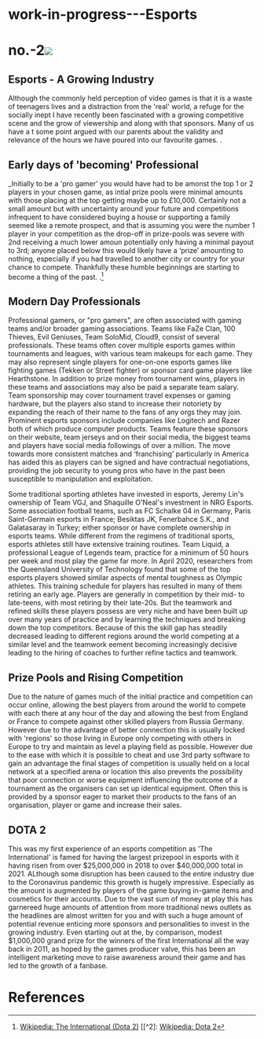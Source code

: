 # work-in-progress---Esports
# no.-2<a href="https://juncture-digital.org"><img src="https://juncture-digital.org/images/ve-button.png"></a>

[](https://github.com/af558/work-example---esports/commit/ebed943a4bac2403e42cede35291950689f9d885)

<param ve-config 
       title="Esports and it's growing Industry" 
       banner="https://iiif.juncture-digital.org/banner/?url=https://commons.wikimedia.org/wiki/File:The_International_2018_(30302304258).jpg" 
       layout="vertical">



## Esports - A Growing Industry

Although the commonly held perception of video games is that it is a waste of teenagers lives and a distraction from the 'real' world, a refuge for the socially inept
I have recently been fascinated with a growing competitive scene and the grow of viewership and along with that sponsors. Many of us have a t some point argued with our parents about the validity and relevance of the hours we have poured into our favourite games.
.
<param ve-image 
       manifest="https://iiif.juncture-digital.org/manifest/6dd738aed85597cac540ad31dd5818e86ef7f2918c7b43a9eb3123d5538e6e4c">



## Early days of 'becoming' Professional

_Initially to be a 'pro gamer' you would have had to be amonst the top 1 or 2 players in your chosen game, as intial prize pools were minimal amounts with those placing at the top getting maybe up to £10,000. Certainly not a small amount but with uncertainty around your
future and competitions infrequent to have considered buying a house or supporting a family seemed like a remote prospect, and that is assuming you were the number 1 player in your competition as the drop-off in prize-pools was severe with 2nd receiving a much lower amoun
potentially only having a minimal payout to 3rd; anyone placed below this would likely have a ‘prize’ amounting to nothing, especially if you had travelled to another city or country for your chance to compete. Thankfully these humble beginnings are starting to become a thing
of the past. 
.[^1]
<param ve-image 
       label="Dota 2" 
       description="artubr on Flickr, CC BY 2.0 <https://creativecommons.org/licenses/by/2.0>, via Wikimedia Commons" 
       license="public domain" 
       url="https://upload.wikimedia.org/wikipedia/commons/4/40/Electronic_sport.png">

## Modern Day Professionals

Professional gamers, or "pro gamers", are often associated with gaming teams and/or broader gaming associations. Teams like FaZe Clan, 100 Thieves, Evil Geniuses, Team SoloMid, Cloud9, consist of several professionals. These teams often cover multiple esports games within
tournaments and leagues, with various team makeups for each game. They may also represent single players for one-on-one esports games like fighting games (Tekken or Street fighter) or sponsor card game players like Hearthstone. In addition to prize money from tournament wins,
players in these teams and associations may also be paid a separate team salary. Team sponsorship may cover tournament travel expenses or gaming hardware, but the players also stand to increase their notoriety by expanding the reach of their name to the fans of any orgs they
may join. Prominent esports sponsors include companies like Logitech and Razer both of which produce computer products. Teams feature these sponsors on their website, team jerseys and on their social media, the biggest teams and players have social media followings of over a million.
The move towards more consistent matches and ‘franchising’ particularly in America has aided this as players can be signed and have contractual negotiations, providing the job security to young pros who have in the past been susceptible to manipulation and exploitation.

Some traditional sporting athletes have invested in esports, Jeremy Lin's ownership of Team VGJ, and Shaquille O'Neal's investment in NRG Esports. Some association football teams, such as FC Schalke 04 in Germany, Paris Saint-Germain esports in France; Besiktas JK, Fenerbahce S.K.,
and Galatasaray in Turkey; either sponsor or have complete ownership in esports teams. 
While different from the regimens of traditional sports, esports athletes still have extensive training routines. Team Liquid, a professional League of Legends team, practice for a minimum of 50 hours per week and most play the game far more. In April 2020, researchers from the
Queensland University of Technology found that some of the top esports players showed similar aspects of mental toughness as Olympic athletes. This training schedule for players has resulted in many of them retiring an early age. Players are generally in competition by their
mid- to late-teens, with most retiring by their late-20s. But the teamwork and refined skills these players possess are very niche and have been built up over many years of practice and by learning the techniques and breaking down the top competitors. Because of this the skill gap has steadily decreased leading to different regions around the world competing at a similar level and the teamwork eement becoming increasingly decisive leading to the hiring of coaches to further refine tactics and teamwork.
<param ve-image 
       label="Full booth at an event" 
       description="Piotr Drabik from Poland, CC BY 2.0 <https://creativecommons.org/licenses/by/2.0>, via Wikimedia Commons" 
       license="public domain" 
       url="https://upload.wikimedia.org/wikipedia/commons/8/85/Go%C5%9Bcie_Intel_Extreme_Masters_%288465481816%29.jpg">

## Prize Pools and Rising Competition
Due to the nature of games much of the initial practice and competition can occur online, allowing the best players from around the world to compete with each there at any hour of the day and allowing the best from England or France to compete against other skilled players from Russia
Germany. However due to the advantage of better connection this is usually locked with 'regions' so those living in Europe only competing with others in Europe to try and maintain as level a playing field as possible. However due to the ease with which it is possible to cheat and use
3rd party software to gain an advantage the final stages of competition is usually held on a local network at a specified arena or location this also prevents the possibility that poor connection or worse equipment influencing the outcome of a tournament as the organisers can set up
identical equipment. Often this is provided by a sponsor eager to market their products to the fans of an organisation, player or game and increase their sales.



## DOTA 2
This was my first experience of an esports competition as 'The International' is famed for having the largest prizepool in esports with it having risen from over $25,000,000 in 2018 to over $40,000,000 total in 2021. ALthough some disruption has been caused to the entire industry due to the Coronavirus pandemic this growth is hugely impressive. Especially as the amount is augmented by players of the game buying in-game items and cosmetics for their accounts. Due to the vast sum of money at play this has garnereed huge amounts of attention from more traditional news outlets as the headlines are almost written for you and with such a huge amount of potential revenue enticing more sponsors and personalities to invest in the growing industry. Even starting out at the, by comparison, modest $1,000,000 grand prize for the winners of the first International all the way back in 2011, as hoped by the games producer valve, this has been an intelligent marketing move to raise awareness around their game and has led to the growth of a fanbase.




# References

[^1]: [Wikipedia: The International (Dota 2)](https://en.wikipedia.org/wiki/The_International_(Dota_2)#Early_years)
[[^2]: [Wikipedia: Dota 2](https://en.wikipedia.org/wiki/Dota_2)
[^3]: [Wikipedia: Esports](https://en.wikipedia.org/wiki/Esports)
[^4]: [Why is esports quickly becoming a billion-pound industry?](https://www.hallandpartners.com/thinking/blog/why-is-esports-quickly-becoming-a-billion-pound-industry/)
[^5]: [Wikipedia: The International (Dota 2)](https://en.wikipedia.org/wiki/The_International_(Dota_2)#Early_years)
